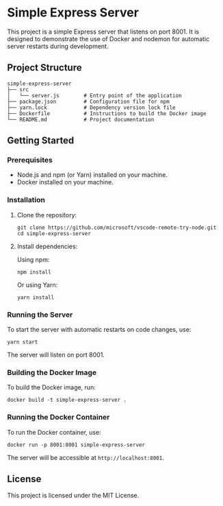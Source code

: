 # Simple Express Server

This project is a simple Express server that listens on port 8001. It is designed to demonstrate the use of Docker and nodemon for automatic server restarts during development.

## Project Structure

```
simple-express-server
├── src
│   └── server.js        # Entry point of the application
├── package.json         # Configuration file for npm
├── yarn.lock            # Dependency version lock file
├── Dockerfile           # Instructions to build the Docker image
└── README.md            # Project documentation
```

## Getting Started

### Prerequisites

- Node.js and npm (or Yarn) installed on your machine.
- Docker installed on your machine.

### Installation

1. Clone the repository:

   ```
   git clone https://github.com/microsoft/vscode-remote-try-node.git
   cd simple-express-server
   ```

2. Install dependencies:

   Using npm:
   ```
   npm install
   ```

   Or using Yarn:
   ```
   yarn install
   ```

### Running the Server

To start the server with automatic restarts on code changes, use:

```
yarn start
```

The server will listen on port 8001.

### Building the Docker Image

To build the Docker image, run:

```
docker build -t simple-express-server .
```

### Running the Docker Container

To run the Docker container, use:

```
docker run -p 8001:8001 simple-express-server
```

The server will be accessible at `http://localhost:8001`.

## License

This project is licensed under the MIT License.